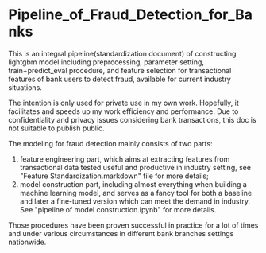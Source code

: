 # Pipeline_of_Fraud_Detection_for_Banks
This is an integral pipeline(standardization document) of constructing lightgbm model  including preprocessing, parameter setting, train+predict_eval procedure,  and feature selection for transactional features of bank users to detect fraud,  available for current industry situations.

The intention is only used for private use in my own work. Hopefully, it facilitates and speeds up my work efficiency and performance. Due to confidentiality and privacy issues considering bank transactions, this doc is not suitable to publish public.

The modeling for fraud detection mainly consists of two parts: 
1. feature engineering part, which aims at extracting features from transactional data tested useful and productive in industry setting, see "Feature Standardization.markdown" file for more details;
2. model construction part, including almost everything when building a machine learning model, and serves as a fancy tool for both a baseline and later a fine-tuned version which can meet the demand in industry. See "pipeline of model construction.ipynb" for more details.

Those procedures have been proven successful in practice for a lot of times and under various circumstances in different bank branches settings nationwide.
